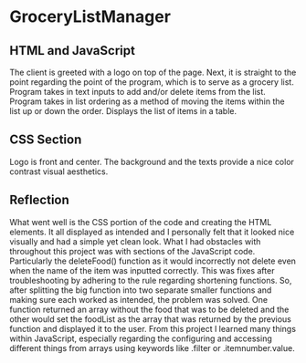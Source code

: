 # GroceryListManager

## HTML and JavaScript
The client is greeted with a logo on top of the page. 
Next, it is straight to the point regarding the point of the program, which is to serve as a grocery list. 
Program takes in text inputs to add and/or delete items from the list.
Program takes in list ordering as a method of moving the items within the list up or down the order. 
Displays the list of items in a table. 

## CSS Section
Logo is front and center.
The background and the texts provide a nice color contrast visual aesthetics.

## Reflection
What went well is the CSS portion of the code and creating the HTML elements. It all displayed as intended and I personally felt that it looked nice visually and had a simple yet clean look. What I had obstacles with throughout this project was with sections of the JavaScript code. Particularly the deleteFood() function as it would incorrectly not delete even when the name of the item was inputted correctly. This was fixes after troubleshooting by adhering to the rule regarding shortening functions. So, after splitting the big function into two separate smaller functions and making sure each worked as intended, the problem was solved. One function returned an array without the food that was to be deleted and the other would set the foodList as the array that was returned by the previous function and displayed it to the user. 
From this project I learned many things within JavaScript, especially regarding the configuring and accessing different things from arrays using keywords like .filter or .itemnumber.value.
